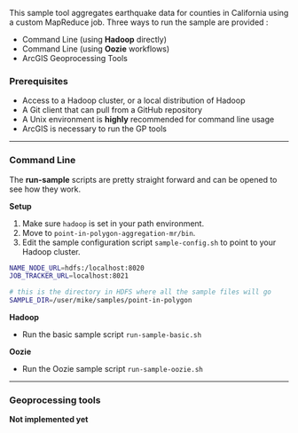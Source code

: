 This sample tool aggregates earthquake data for counties in California using a custom MapReduce job.  Three ways to run the sample are provided :

* Command Line (using **Hadoop** directly)
* Command Line (using **Oozie** workflows)
* ArcGIS Geoprocessing Tools

### Prerequisites

* Access to a Hadoop cluster, or a local distribution of Hadoop
* A Git client that can pull from a GitHub repository
* A Unix environment is **highly** recommended for command line usage
* ArcGIS is necessary to run the GP tools

***

### Command Line ##

The **run-sample** scripts are pretty straight forward and can be opened to see how they work.

**Setup**

1. Make sure `hadoop` is set in your path environment.
2. Move to `point-in-polygon-aggregation-mr/bin`.
3. Edit the sample configuration script `sample-config.sh` to point to your Hadoop cluster.


```bash
NAME_NODE_URL=hdfs:/localhost:8020
JOB_TRACKER_URL=localhost:8021

# this is the directory in HDFS where all the sample files will go
SAMPLE_DIR=/user/mike/samples/point-in-polygon
```

**Hadoop**

* Run the basic sample script `run-sample-basic.sh`

**Oozie**

* Run the Oozie sample script `run-sample-oozie.sh`

***

### Geoprocessing tools ###
**Not implemented yet**
